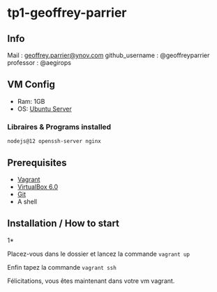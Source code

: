 # tp1-geoffrey-parrier

## Info

Mail : geoffrey.parrier@ynov.com
github_username : @geoffreyparrier
professor : @aegirops

## VM Config

- Ram: 1GB
- OS: <a href='https://ubuntu.com/download/server'>Ubuntu Server</a>

### Libraires & Programs installed

`nodejs@12
openssh-server
nginx`

## Prerequisites

- <a href='https://www.vagrantup.com'>Vagrant</a>
- <a href='https://www.virtualbox.org/wiki/Download_Old_Builds_6_0'>VirtualBox 6.0</a>
- <a href='https://git-scm.com/book/en/v2/Getting-Started-Installing-Git'>Git</a>
- A shell

## Installation / How to start

1* 

Placez-vous dans le dossier et lancez la commande `vagrant up`

Enfin tapez la commande `vagrant ssh`

Félicitations, vous êtes maintenant dans votre vm vagrant.
